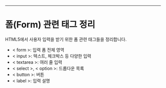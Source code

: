 
---
# 폼(Form) 관련 태그 정리

HTML5에서 사용자 입력을 받기 위한 폼 관련 태그들을 정리합니다.

- < form >: 입력 폼 전체 영역
- < input >: 텍스트, 체크박스 등 다양한 입력
- < textarea >: 여러 줄 입력
- < select >, < option >: 드롭다운 목록
- < button >: 버튼
- < label >: 입력 설명
